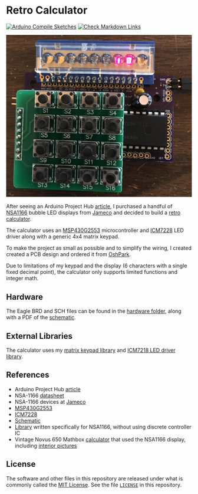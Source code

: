 # Retro Calculator

[![Arduino Compile Sketches](https://github.com/Andy4495/retro-calculator/actions/workflows/arduino-compile-sketches.yml/badge.svg)](https://github.com/Andy4495/retro-calculator/actions/workflows/arduino-compile-sketches.yml)
[![Check Markdown Links](https://github.com/Andy4495/retro-calculator/actions/workflows/CheckMarkdownLinks.yml/badge.svg)](https://github.com/Andy4495/retro-calculator/actions/workflows/CheckMarkdownLinks.yml)

![Retro Calculator Image][8]

After seeing an Arduino Project Hub [article][5], I purchased a handful of [NSA1166][2] bubble LED displays from [Jameco][3] and decided to build a [retro calculator][8].

The calculator uses an [MSP430G2553][9] microcontroller and [ICM7228][10] LED driver along with a generic 4x4 matrix keypad.

To make the project as small as possible and to simplify the wiring, I created created a PCB design and ordered it from [OshPark][11].

Due to limitations of my keypad and the display (6 characters with a single fixed decimal point), the calculator only supports limited functions and integer math.

## Hardware

The Eagle BRD and SCH files can be found in the [hardware folder][12], along with a PDF of the [schematic][14].

## External Libraries

The calculator uses my [matrix keypad library][13] and [ICM7218 LED driver library][15].

## References

* Arduino Project Hub [article][5]
* NSA-1166 [datasheet][2]
* NSA-1166 devices at [Jameco][3]
* [MSP430G2553][9]
* [ICM7228][10]
* [Schematic][14]
* [Library][4] written specifically for NSA1166, without using discrete controller IC
* Vintage Novus 650 Mathbox [calculator][6] that used the NSA1166 display, including [interior pictures][7]

## License

The software and other files in this repository are released under what is commonly called the [MIT License][100]. See the file [`LICENSE`][101] in this repository.

[1]: https://github.com/Andy4495/matrix-keypad-library
[2]: https://www.jameco.com/Jameco/Products/ProdDS/2210976NAT.pdf
[3]: https://www.jameco.com/z/NSA1166-National-Semiconductor-LED-Display-7-Segment-Red-0-10-Inch-6-Digit-1-65V-5mA-2-Inch-Long_2210976.html
[4]: https://github.com/8bitkick/SevSegPlus
[5]: https://create.arduino.cc/projecthub/8bitkick/retro-led-bubble-display-d357e9
[6]: https://www.keesvandersanden.nl/calculators/novus650.php
[7]: https://www.keesvandersanden.nl/calculators/novus650_inside.php
[8]: ./hardware/Calculator.jpeg
[9]: https://www.ti.com/product/MSP430G2553
[10]: https://www.renesas.com/us/en/www/doc/datasheet/icm7228.pdf
[11]: https://oshpark.com/
[12]: ./hardware
[13]: https://github.com/Andy4495/matrix-keypad-library
[14]: ./hardware/retro-calculator-schematic.pdf
[15]: https://github.com/Andy4495/ICM7218
[100]: https://choosealicense.com/licenses/mit/
[101]: ./LICENSE
[200]: https://github.com/Andy4495/retro-calculator
